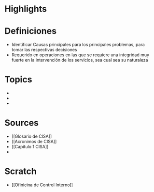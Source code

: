 # Highlights

# Definiciones
* Identificar Causas principales para los principales problemas, para tomar las respectivas decisiones
* Requerido en operaciones en las que se requiere una integridad muy fuerte en la intervención de los servicios, sea cual sea su naturaleza

# Topics
- 
- 
- 
# Sources
* [[Glosario de CISA]]
* [[Acronimos de CISA]]
* [[Capitulo 1 CISA]]
* 
# Scratch
* [[Ofinicina de Control Interno]]
